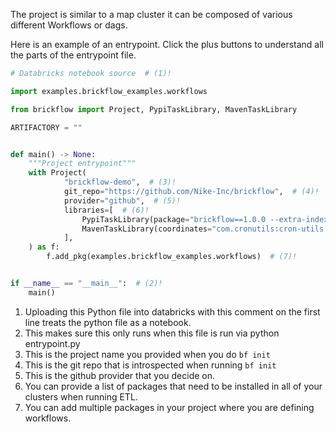 The project is similar to a map cluster it can be composed of various different Workflows or dags.


Here is an example of an entrypoint. 
Click the plus buttons to understand all the parts of the entrypoint file.

```python title="entrypoint.py"
# Databricks notebook source  # (1)!

import examples.brickflow_examples.workflows

from brickflow import Project, PypiTaskLibrary, MavenTaskLibrary

ARTIFACTORY = ""


def main() -> None:
    """Project entrypoint"""
    with Project(
            "brickflow-demo",  # (3)!
            git_repo="https://github.com/Nike-Inc/brickflow",  # (4)!
            provider="github",  # (5)!
            libraries=[  # (6)!
                PypiTaskLibrary(package="brickflow==1.0.0 --extra-index-url " + ARTIFACTORY),
                MavenTaskLibrary(coordinates="com.cronutils:cron-utils:9.2.0"),
            ],
    ) as f:
        f.add_pkg(examples.brickflow_examples.workflows)  # (7)!


if __name__ == "__main__":  # (2)!
    main()
```


1. Uploading this Python file into databricks with this comment on the first line treats the python file
    as a notebook.
2. This makes sure this only runs when this file is run via python entrypoint.py
3. This is the project name you provided when you do `bf init`
4. This is the git repo that is introspected when running `bf init`
5. This is the github provider that you decide on.
6. You can provide a list of packages that need to be installed in all of your clusters when running ETL.
7. You can add multiple packages in your project where you are defining workflows.